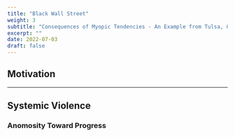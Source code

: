 ```yaml
---
title: "Black Wall Street"
weight: 3
subtitle: "Consequences of Myopic Tendencies - An Example from Tulsa, OK"
excerpt: ""
date: 2022-07-03
draft: false
---
```


## Motivation

---

## Systemic Violence

### Anomosity Toward Progress
